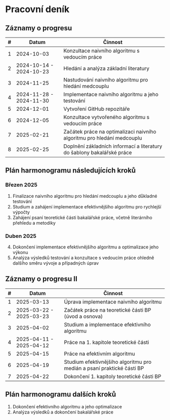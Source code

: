 # Pracovní deník

## Záznamy o progresu

| #  | Datum                   | Činnost                                                                |
|----|-------------------------|------------------------------------------------------------------------|
| 1  | 2024-10-03              | Konzultace naivního algoritmu s vedoucím práce                         |
| 2  | 2024-10-14 - 2024-10-23 | Hledání a analýza základní literatury                                  |
| 3  | 2024-11-25              | Nastudování naivního algoritmu pro hledání medcouplu                   |
| 4  | 2024-11-28 - 2024-11-30 | Implementace naivního algoritmu a jeho testování                       |
| 5  | 2024-12-01              | Vytvoření GitHub repozitáře                                            |
| 6  | 2024-12-05              | Konzultace vytvořeného algoritmu s vedoucím práce                      |
| 7  | 2025-02-21              | Začátek práce na optimalizaci naivního algoritmu pro hledání medcouplu |
| 8  | 2025-02-25              | Doplnění základních informací a literatury do šablony bakalářské práce |

## Plán harmonogramu následujících kroků

### Březen 2025
1. Finalizace naivního algoritmu pro hledání medcouplu a jeho důkladné testování
2. Studium a zahájení implementace efektivnějšího algoritmu pro rychlejší výpočty
3. Zahájení psaní teoretické části bakalářské práce, včetně literárního přehledu a metodiky

### Duben 2025
4. Dokončení implementace efektivnějšího algoritmu a optimalizace jeho výkonu
5. Analýza výsledků testování a konzultace s vedoucím práce ohledně dalšího směru vývoje a případných úprav


## Záznamy o progresu II

| #  | Datum                   | Činnost                                                                |
|----|-------------------------|------------------------------------------------------------------------|
| 1  | 2025-03-13              | Úprava implementace naivního algoritmu                                 |
| 2  | 2025-03-22 - 2025-03-23 | Začátek práce na teoretické části BP (úvod a osnova)                   |
| 3  | 2025-04-02              | Studium a implementace efektivního algoritmu                           |
| 4  | 2025-04-11 - 2025-04-12 | Práce na 1. kapitole teoretické části                                  |
| 5  | 2025-04-15              | Práce na efektivním algoritmu                                          |
| 6  | 2025-04-19              | Studium efektivnějšího algoritmu pro medián a psaní praktické části BP |
| 7  | 2025-04-22              | Dokončení 1. kapitoly teoretické části BP                              |

## Plán harmonogramu dalších kroků

1. Dokončení efektivního algoritmu a jeho optimalizace
2. Analýza výsledků a dokončení bakalářské práce
